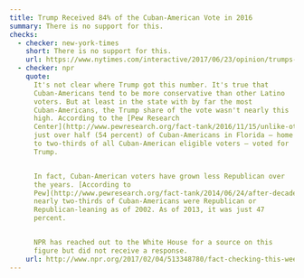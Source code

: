 ```yaml
---
title: Trump Received 84% of the Cuban-American Vote in 2016
summary: There is no support for this.
checks:
  - checker: new-york-times
    short: There is no support for this.
    url: https://www.nytimes.com/interactive/2017/06/23/opinion/trumps-lies.html
  - checker: npr
    quote:
      It's not clear where Trump got this number. It's true that
      Cuban-Americans tend to be more conservative than other Latino
      voters. But at least in the state with by far the most
      Cuban-Americans, the Trump share of the vote wasn't nearly this
      high. According to the [Pew Research
      Center](http://www.pewresearch.org/fact-tank/2016/11/15/unlike-other-latinos-about-half-of-cuban-voters-in-florida-backed-trump/),
      just over half (54 percent) of Cuban-Americans in Florida — home
      to two-thirds of all Cuban-American eligible voters — voted for
      Trump.


      In fact, Cuban-American voters have grown less Republican over
      the years. [According to
      Pew](http://www.pewresearch.org/fact-tank/2014/06/24/after-decades-of-gop-support-cubans-shifting-toward-the-democratic-party/),
      nearly two-thirds of Cuban-Americans were Republican or
      Republican-leaning as of 2002. As of 2013, it was just 47
      percent.


      NPR has reached out to the White House for a source on this
      figure but did not receive a response.
    url: http://www.npr.org/2017/02/04/513348780/fact-checking-this-week-in-the-trump-administration
---
```

